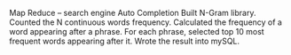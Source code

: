 Map Reduce – search engine Auto Completion
Built N-Gram library. Counted the N continuous words frequency. 
Calculated the frequency of a word appearing after a phrase. For each phrase, selected top 10 most frequent words appearing after it. Wrote the result into mySQL.
